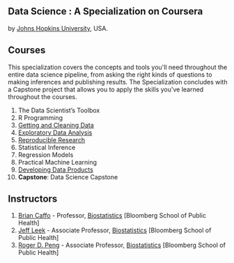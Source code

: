 ## Data Science : A Specialization on Coursera
by [Johns Hopkins University](http://www.jhu.edu/), USA.

## Courses
This specialization covers the concepts and tools you'll need throughout the entire data science pipeline, from asking the right kinds of questions to making inferences and publishing results. The Specialization concludes with a Capstone project that allows you to apply the skills you've learned throughout the courses.

1. The Data Scientist’s Toolbox
2. R Programming
3. [Getting and Cleaning Data](https://github.com/iammachine/courses/tree/master/code/data-science/getting-and-cleaning-data)
4. [Exploratory Data Analysis](https://github.com/iammachine/courses/tree/master/code/data-science/exploratory-data-analysis)
5. [Reproducible Research](https://github.com/iammachine/courses/tree/master/code/data-science/reproducible-research)
6. Statistical Inference
7. Regression Models
8. Practical Machine Learning
9. [Developing Data Products](https://github.com/iammachine/courses/tree/master/code/data-science/developing-data-products)
10. **Capstone**: Data Science Capstone

## Instructors
1. [Brian Caffo](http://www.bcaffo.com/) - Professor, [Biostatistics](http://www.biostat.jhsph.edu/) [Bloomberg School of Public Health]
2. [Jeff Leek](http://www.biostat.jhsph.edu/~jleek/) - Associate Professor, [Biostatistics](http://www.biostat.jhsph.edu/) [Bloomberg School of Public Health]
3. [Roger D. Peng](http://www.biostat.jhsph.edu/~rpeng/) - Associate Professor, [Biostatistics](http://www.biostat.jhsph.edu/) [Bloomberg School of Public Health]
